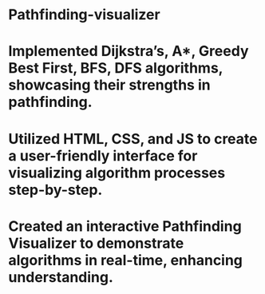 # Pathfinding-visualizer

# Implemented Dijkstra’s, A*, Greedy Best First, BFS, DFS algorithms, showcasing their strengths in pathfinding.
# Utilized HTML, CSS, and JS to create a user-friendly interface for visualizing algorithm processes step-by-step.
# Created an interactive Pathfinding Visualizer to demonstrate algorithms in real-time, enhancing understanding.
